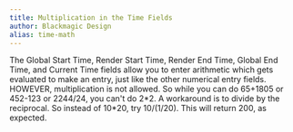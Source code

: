 ```yaml
---
title: Multiplication in the Time Fields
author: Blackmagic Design
alias: time-math
---
```


The Global Start Time, Render Start Time, Render End Time, Global End Time, and Current Time fields allow you to enter arithmetic which gets evaluated to make an entry, just like the other numerical entry fields. HOWEVER, multiplication is not allowed. So while you can do 65+1805 or 452-123 or 2244/24, you can't do 2\*2. A workaround is to divide by the reciprocal. So instead of 10\*20, try 10/(1/20). This will return 200, as expected.
